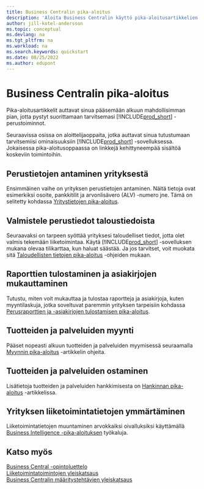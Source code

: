 ```yaml
---
title: Business Centralin pika-aloitus
description: 'Aloita Business Centralin käyttö pika-aloitusartikkelien ja vihjeiden avulla, joiden avulla voit täyttää ensimmäiset kriittiset kentät.'
author: jill-kotel-andersson
ms.topic: conceptual
ms.devlang: na
ms.tgt_pltfrm: na
ms.workload: na
ms.search.keywords: quickstart
ms.date: 08/25/2022
ms.author: edupont
---
```


# <a name="business-central-quick-starts"></a><a name="business-central-quick-starts"></a>Business Centralin pika-aloitus

Pika-aloitusartikkelit auttavat sinua pääsemään alkuun mahdollisimman pian, jotta pystyt suorittamaan tarvitsemasi [!INCLUDE[prod_short](includes/prod_short.md)] -perustoiminnot.

Seuraavissa osissa on aloittelijaoppaita, jotka auttavat sinua tutustumaan tarvitsemiisi ominaisuuksiin [!INCLUDE[prod_short](includes/prod_short.md)] -sovelluksessa. Jokaisessa pika-aloitusoppaassa on linkkejä kehittyneempää sisältöä koskeviin toimintoihin.

## <a name="provide-basic-information-about-your-company"></a><a name="provide-basic-information-about-your-company"></a>Perustietojen antaminen yrityksestä

Ensimmäinen vaihe on yrityksen perustietojen antaminen. Näitä tietoja ovat esimerkiksi osoite, pankkitilit ja arvonlisävero (ALV) -numero jne. Tämä on selitetty kohdassa [Yritystietojen pika-aloitus](quick-start-company-information.md).

## <a name="prepare-basic-financial-information"></a><a name="prepare-basic-financial-information"></a>Valmistele perustiedot taloustiedoista

Seuraavaksi on tarpeen syöttää yrityksesi taloudelliset tiedot, jotta olet valmis tekemään liiketoimintaa. Käytä [!INCLUDE[prod_short](includes/prod_short.md)] -sovelluksen mukana olevaa tilikarttaa, kun haluat säästää. Ja jos tarvitset, voit muokata sitä [Taloudellisten tietojen pika-aloitus](quick-start-financial-information.md) -ohjeiden mukaan.

<!--
## <a name="financial-basics"></a><a name="financial-basics"></a>Financial Basics

Financial Information  
(chart of accounts, but explained for non-accountants)
-->

## <a name="print-reports-and-customize-documents"></a><a name="print-reports-and-customize-documents"></a>Raporttien tulostaminen ja asiakirjojen mukauttaminen

Tutustu, miten voit mukauttaa ja tulostaa raportteja ja asiakirjoja, kuten myyntilaskuja, jotka soveltuvat paremmin yrityksen tarpeisiin kohdassa [Perusraporttien ja -asiakirjojen tulostamisen pika-aloitus](quick-start-reports-and-documents.md).

<!-- Reports and Documents  
(final reports, but also documents - how do I style invoices to work better for me?)
-->

## <a name="sell-products-and-services"></a><a name="sell-products-and-services"></a>Tuotteiden ja palveluiden myynti

Pääset nopeasti alkuun tuotteiden ja palveluiden myymisessä seuraamalla [Myynnin pika-aloitus](quick-start-sell-products-and-services.md) -artikkelin ohjeita.

<!--
(customer, items, things on stock or not, orders versus invoices, get paid on time, etc.)
-->

## <a name="buy-products-and-services"></a><a name="buy-products-and-services"></a>Tuotteiden ja palveluiden ostaminen

Lisätietoja tuotteiden ja palveluiden hankkimisesta on [Hankinnan pika-aloitus](quick-start-procurement.md) -artikkelissa.  

<!--
(buy stuff, register in inventory, pay vendor)
-->

## <a name="understand-your-company-with-business-intelligence"></a><a name="understand-your-company-with-business-intelligence"></a>Yrityksen liiketoimintatietojen ymmärtäminen

Liiketoimintatietojen muuntaminen arvokkaiksi oivalluksiksi käyttämällä [Business Intelligence -pika-aloituksen](quick-start-business-intelligence.md) työkaluja.

<!--
Business Intelligence  
(reports)
-->

## <a name="see-also"></a><a name="see-also"></a>Katso myös

[Business Central -opintoluettelo](readiness/readiness-learning-catalog.md)  
[Liiketoimintatoimintojen yleiskatsaus](across-business-functionality.md)  
[Business Centralin määritystehtävien yleiskatsaus](setup.md)  

